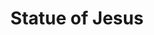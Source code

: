 ---
  title: Statue of Jesus
  description: At the heart of the College.
  latitude: -26.172772
  longitude: 28.075122
  cards:
    - poi-015-card-001.md
    - poi-015-card-002.md
    - poi-015-card-003.md
    - poi-015-card-004.md
---